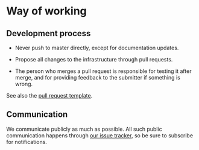 # Way of working

## Development process

 * Never push to master directly, except for documentation updates.

 * Propose all changes to the infrastructure through pull requests.

 * The person who merges a pull request is responsible for testing it after merge, and for providing feedback to the submitter if something is wrong.

See also the [pull request template](pull_request_template.md).

## Communication

We communicate publicly as much as possible. All such public communication happens through [our issue tracker](https://github.com/fullstaq-labs/fullstaq-ruby-infra/issues), so be sure to subscribe for notifications.
